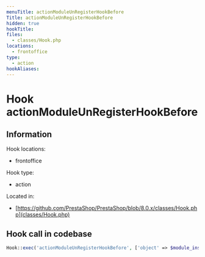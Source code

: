 ```yaml
---
menuTitle: actionModuleUnRegisterHookBefore
Title: actionModuleUnRegisterHookBefore
hidden: true
hookTitle: 
files:
  - classes/Hook.php
locations:
  - frontoffice
type:
  - action
hookAliases:
---
```


# Hook actionModuleUnRegisterHookBefore

## Information

Hook locations: 
  - frontoffice

Hook type: 
  - action

Located in: 
  - [https://github.com/PrestaShop/PrestaShop/blob/8.0.x/classes/Hook.php](classes/Hook.php)

## Hook call in codebase

```php
Hook::exec('actionModuleUnRegisterHookBefore', ['object' => $module_instance, 'hook_name' => $hook_name])
```